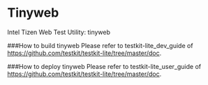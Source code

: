 Tinyweb
============================

Intel Tizen Web Test Utility: tinyweb

###How to build tinyweb
Please refer to testkit-lite_dev_guide of
https://github.com/testkit/testkit-lite/tree/master/doc.

###How to deploy tinyweb
Please refer to testkit-lite_user_guide of
https://github.com/testkit/testkit-lite/tree/master/doc.
